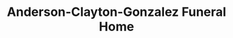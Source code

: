 ---
title: "Anderson-Clayton-Gonzalez Funeral Home"
url: /mesquite/anderson-clayton-gonzalez-funeral-home/
shop: Bestattungen
---